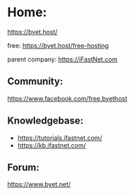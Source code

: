 # Home:
https://byet.host/

free: https://byet.host/free-hosting

parent company: https://iFastNet.com 

## Community:
https://www.facebook.com/free.byethost

## Knowledgebase:
- https://tutorials.ifastnet.com/
- https://kb.ifastnet.com/

## Forum:
https://www.byet.net/
